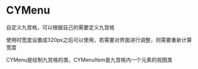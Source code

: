 CYMenu
======

自定义九宫格，可以根据自己的需要定义九宫格

使用时宽度设置成320px之后可以使用，若需要对界面进行调整，则需要重新计算宽度

CYMenu是绘制九宫格的类，CYMenuItem是九宫格内一个元素的视图类
